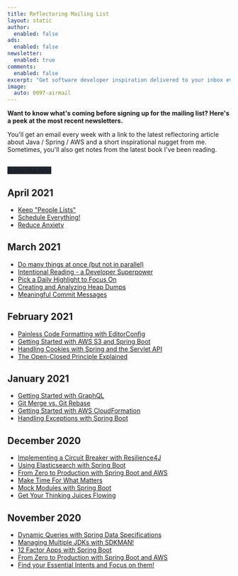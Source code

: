 ```yaml
---
title: Reflectoring Mailing List
layout: static
author:
  enabled: false
ads:
  enabled: false
newsletter:
  enabled: true
comments:
  enabled: false
excerpt: "Get software developer inspiration delivered to your inbox every week."
image:
  auto: 0097-airmail
---
```


**Want to know what's coming before signing up for the mailing list? Here's a peek at the most recent newsletters.**

You'll get an email every week with a link to the latest reflectoring article about Java / Spring / AWS and a short inspirational nugget from me. Sometimes, you'll also get notes from the latest book I've been reading.

<div style="margin-top:30px">
    <a href="#" class="primary-button btn" style="width:200px;background-color:#212631" onclick="ml_webform_1449648('show')">Subscribe now</a>
</div>

## April 2021

* [Keep "People Lists"](https://preview.mailerlite.com/x0e1d2)
* [Schedule Everything!](https://preview.mailerlite.com/r8d7m6)
* [Reduce Anxiety](https://preview.mailerlite.com/u4y4a7)

## March 2021

* [Do many things at once (but not in parallel)](https://preview.mailerlite.com/m0t2f5)
* [Intentional Reading - a Developer Superpower](https://preview.mailerlite.com/d4r4l0)
* [Pick a Daily Highlight to Focus On](https://preview.mailerlite.com/w3l5b4)
* [Creating and Analyzing Heap Dumps](https://preview.mailerlite.com/t7l8t1)
* [Meaningful Commit Messages](https://preview.mailerlite.com/q9x7o0)

## February 2021

* [Painless Code Formatting with EditorConfig](https://preview.mailerlite.com/w9j7f4)
* [Getting Started with AWS S3 and Spring Boot](https://preview.mailerlite.com/n7n8o9)
* [Handling Cookies with Spring and the Servlet API](https://preview.mailerlite.com/u6o9j2)
* [The Open-Closed Principle Explained](https://preview.mailerlite.com/o8z5g9)

## January 2021

* [Getting Started with GraphQL](https://preview.mailerlite.com/a5s0r5)
* [Git Merge vs. Git Rebase](https://preview.mailerlite.com/j7e4f2)
* [Getting Started with AWS CloudFormation](https://preview.mailerlite.com/h5e8s8)
* [Handling Exceptions with Spring Boot](https://preview.mailerlite.com/z8a2j2)

## December 2020

* [Implementing a Circuit Breaker with Resilience4J](https://preview.mailerlite.com/n9l0t3)
* [Using Elasticsearch with Spring Boot](https://preview.mailerlite.com/j3m2y2)
* [From Zero to Production with Spring Boot and AWS](https://preview.mailerlite.com/g8a7l3)
* [Make Time For What Matters](https://preview.mailerlite.com/v2l6f7)
* [Mock Modules with Spring Boot](https://preview.mailerlite.com/s9t6x2)
* [Get Your Thinking Juices Flowing](https://preview.mailerlite.com/p0y6n2)

## November 2020

* [Dynamic Queries with Spring Data Specifications](https://preview.mailerlite.com/i2m7l1)
* [Managing Multiple JDKs with SDKMAN!](https://preview.mailerlite.com/c3e3p7)
* [12 Factor Apps with Spring Boot](https://preview.mailerlite.com/g5l3p2)
* [From Zero to Production with Spring Boot and AWS](https://preview.mailerlite.com/v1s3j9)
* [Find your Essential Intents and Focus on them!](https://preview.mailerlite.com/y3q2i9)
